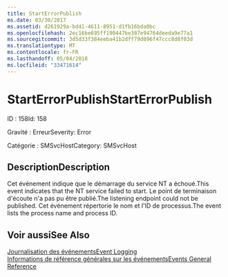 ```yaml
---
title: StartErrorPublish
ms.date: 03/30/2017
ms.assetid: d261929a-bd41-4611-8951-d1fb16bda0bc
ms.openlocfilehash: 2ec16be695ff190447be387e94764deeda9e77a1
ms.sourcegitcommit: 3d5d33f384eeba41b2dff79d096f47ccc8d8f03d
ms.translationtype: MT
ms.contentlocale: fr-FR
ms.lasthandoff: 05/04/2018
ms.locfileid: "33471614"
---
```

# <a name="starterrorpublish"></a><span data-ttu-id="7098c-102">StartErrorPublish</span><span class="sxs-lookup"><span data-stu-id="7098c-102">StartErrorPublish</span></span>
<span data-ttu-id="7098c-103">ID : 158</span><span class="sxs-lookup"><span data-stu-id="7098c-103">Id: 158</span></span>  
  
 <span data-ttu-id="7098c-104">Gravité : Erreur</span><span class="sxs-lookup"><span data-stu-id="7098c-104">Severity: Error</span></span>  
  
 <span data-ttu-id="7098c-105">Catégorie : SMSvcHost</span><span class="sxs-lookup"><span data-stu-id="7098c-105">Category: SMSvcHost</span></span>  
  
## <a name="description"></a><span data-ttu-id="7098c-106">Description</span><span class="sxs-lookup"><span data-stu-id="7098c-106">Description</span></span>  
 <span data-ttu-id="7098c-107">Cet événement indique que le démarrage du service NT a échoué.</span><span class="sxs-lookup"><span data-stu-id="7098c-107">This event indicates that the NT service failed to start.</span></span> <span data-ttu-id="7098c-108">Le point de terminaison d'écoute n'a pas pu être publié.</span><span class="sxs-lookup"><span data-stu-id="7098c-108">The listening endpoint could not be published.</span></span> <span data-ttu-id="7098c-109">Cet événement répertorie le nom et l'ID de processus.</span><span class="sxs-lookup"><span data-stu-id="7098c-109">The event lists the process name and process ID.</span></span>  
  
## <a name="see-also"></a><span data-ttu-id="7098c-110">Voir aussi</span><span class="sxs-lookup"><span data-stu-id="7098c-110">See Also</span></span>  
 [<span data-ttu-id="7098c-111">Journalisation des événements</span><span class="sxs-lookup"><span data-stu-id="7098c-111">Event Logging</span></span>](../../../../../docs/framework/wcf/diagnostics/event-logging/index.md)  
 [<span data-ttu-id="7098c-112">Informations de référence générales sur les événements</span><span class="sxs-lookup"><span data-stu-id="7098c-112">Events General Reference</span></span>](../../../../../docs/framework/wcf/diagnostics/event-logging/events-general-reference.md)
